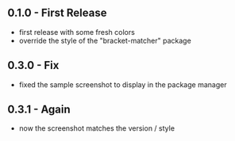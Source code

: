 ## 0.1.0 - First Release
* first release with some fresh colors
* override the style of the "bracket-matcher" package

## 0.3.0 - Fix
* fixed the sample screenshot to display in the package manager

## 0.3.1 - Again
* now the screenshot matches the version / style 
